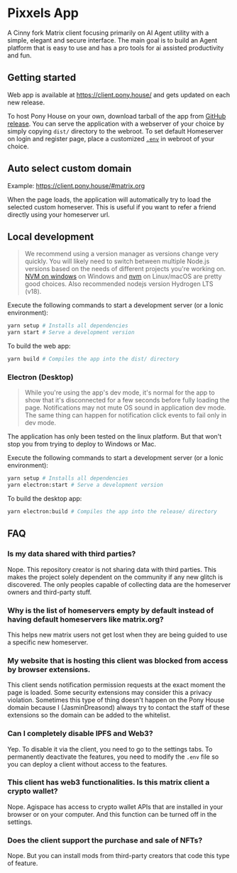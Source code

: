<center>
<!-- <img align="center" src="https://raw.githubusercontent.com/pixxels-team/Pixxels-App/dev/public/favicon.ico?raw=true" height="380"> -->
</center>

# Pixxels App

A Cinny fork Matrix client focusing primarily on AI Agent utility with a simple, elegant and secure interface. The main goal is to build an Agent platform that is easy to use and has a pro tools for ai assisted productivity and fun.

## Getting started
Web app is available at https://client.pony.house/ and gets updated on each new release.

To host Pony House on your own, download tarball of the app from [GitHub release](https://github.com/pixxels-team/Pixxels-App/releases/latest).
You can serve the application with a webserver of your choice by simply copying `dist/` directory to the webroot. 
To set default Homeserver on login and register page, place a customized [`.env`](.env) in webroot of your choice.

## Auto select custom domain

Example: https://client.pony.house/#matrix.org

When the page loads, the application will automatically try to load the selected custom homeserver. This is useful if you want to refer a friend directly using your homeserver url.

## Local development
> We recommend using a version manager as versions change very quickly. You will likely need to switch 
between multiple Node.js versions based on the needs of different projects you're working on. [NVM on windows](https://github.com/coreybutler/nvm-windows#installation--upgrades) on Windows and [nvm](https://github.com/nvm-sh/nvm) on Linux/macOS are pretty good choices. Also recommended nodejs version Hydrogen LTS (v18).

Execute the following commands to start a development server (or a Ionic environment):
```sh
yarn setup # Installs all dependencies
yarn start # Serve a development version
```

To build the web app:
```sh
yarn build # Compiles the app into the dist/ directory
```

### Electron (Desktop)
> While you're using the app's dev mode, it's normal for the app to show that it's disconnected for a few seconds before fully loading the page. Notifications may not mute OS sound in application dev mode. The same thing can happen for notification click events to fail only in dev mode.

The application has only been tested on the linux platform. But that won't stop you from trying to deploy to Windows or Mac.

Execute the following commands to start a development server (or a Ionic environment):
```sh
yarn setup # Installs all dependencies
yarn electron:start # Serve a development version
```

To build the desktop app:
```sh
yarn electron:build # Compiles the app into the release/ directory
```
## FAQ

### Is my data shared with third parties?

Nope. This repository creator is not sharing data with third parties. This makes the project solely dependent on the community if any new glitch is discovered. The only peoples capable of collecting data are the homeserver owners and third-party stuff.

### Why is the list of homeservers empty by default instead of having default homeservers like matrix.org?

This helps new matrix users not get lost when they are being guided to use a specific new homeserver.

### My website that is hosting this client was blocked from access by browser extensions.

This client sends notification permission requests at the exact moment the page is loaded. Some security extensions may consider this a privacy violation. Sometimes this type of thing doesn't happen on the Pony House domain because I (JasminDreasond) always try to contact the staff of these extensions so the domain can be added to the whitelist.

### Can I completely disable IPFS and Web3?

Yep. To disable it via the client, you need to go to the settings tabs. To permanently deactivate the features, you need to modify the `.env` file so you can deploy a client without access to the features.

### This client has web3 functionalities. Is this matrix client a crypto wallet?

Nope. Agispace has access to crypto wallet APIs that are installed in your browser or on your computer. And this function can be turned off in the settings.

### Does the client support the purchase and sale of NFTs?

Nope. But you can install mods from third-party creators that code this type of feature.
